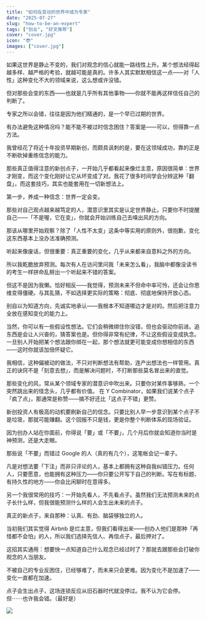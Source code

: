 ```yaml
---
title: "如何在变动的世界中成为专家"
date: "2025-07-27"
slug: "how-to-be-an-expert"
tags: ["创业", "好文推荐"]
cover: "cover.jpg"
icon: "😎"
images: ["cover.jpg"]
---
```

如果这世界是静止不变的，我们对观念的信心就能一路线性上升。某个想法经得起越多样、越严格的考验，就越可能是真的。许多人其实默默相信这一点——对「人性」这种变化不大的领域来说，这么想或许没错。



但对那些会变的东西——也就是几乎所有其他事物——你就不能再这样信任自己的判断了。



专家之所以会错，往往是因为他们精通的，是一个早已过期的世界。



有办法避免这种情况吗？能不能不被过时信念困住？答案是——可以，但得靠一点方法。



我曾经花了将近十年投资早期新创，而颇具讽刺的是，要在这领域成功，靠的正是不断砍掉重练信念的能力。



那些真正值得注意的新创点子，一开始几乎都看起来像烂主意，原因很简单：世界才刚变，而这个变化刚好让它从坏变成了对。我花了很多时间学会分辨这种「翻盘」，而这套技巧，其实也能套用在一切新想法上。



第一步，养成一种信念：世界一定会变。



那些对自己观点越来越笃定的人，潜意识里其实是认定世界静止。只要你不时提醒自己——「不是喔，它在变」，你就会开始训练自己去嗅出风的方向。



那该从哪里开始观察？除了「人性不太变」这条中等实用的原则外，很抱歉，变化这东西基本上没办法准确预测。



听起来像废话，但很重要：真正重要的变化，几乎从来都来自意料之外的方向。



所以我乾脆放弃预测。每次有人在访问里问我「未来怎么看」，我脑中都像没读书的考生一样拼命乱掰出一个听起来不错的答案。



但这不是因为我懒。恰好相反——我觉得，预测未来不但命中率可怜，还会让你思维变得僵硬。与其乱猜，不如选择更实际的策略：彻底、彻底地保持开放心态。



别自以为知道方向，先诚实地承认——我根本不知道哪边才是对的。然后把注意力全放在感知变化的能力上。



当然，你可以有一些假设性想法。它们会稍微绑住你没错，但也会驱动你前进。追东西是会让人兴奋的，猜答案也是。但你得非常有纪律，不让这些假设变成执念。
一旦别人开始把某个想法跟你绑在一起，那个想法就更可能变成你想相信的东西——这时你就该加倍怀疑它。



我相信，这种偏被动的做法，不只对判断想法有帮助，连产出想法也一样管用。真正的诀窍不是「刻意去想」，而是解决问题时，不打断那些莫名冒出来的直觉。



那些变化的风，常从某个领域专家的潜意识中吹出来。只要你对某件事够熟，一个突然跳出来的怪念头，几乎都有价值。
在 Y Combinator，如果我们说某个点子「疯了点」，那通常是称赞——搞不好还比「这点子不错」更赞。



新创投资人有极高的动机要刷新自己的信念。只要比别人早一步意识到某个点子不是垃圾，那就可能赚翻。这个回报不只是钱，更是你整个判断体系的现场验证。



因为创办人站在你面前，你得说「要」或「不要」，几个月后你就会知道你当时是神预测，还是大走眼。



那些说「不要」而错过 Google 的人（真的有几个），这笔帐会记一辈子。



凡是对想法要「下注」而非只评论的人，基本上都拥有这种自我纠错压力。任何人，只要愿意，也能拥有这种压力——你只要公开写下自己的判断。写在有标题、有持久性的地方——你会比闲聊时在意得多。



另一个我很常用的技巧：一开始先看人，不先看点子。虽然我们无法预测未来的点子长什么样，但我很能预测什么样的人会生出未来的点子。



真正的新点子，来自那种：认真、有劲、脑袋够独立的人。



当初我们其实觉得 Airbnb 是烂主意，但我们看得出来——创办人他们是那种「再怪都不会怕」的人，所以我们选择先信人、再信点子，最后押对了。



这招其实通用：想要快一点知道自己什么观念已经过时了？那就去跟那些会打破你观念的人当朋友。



不被自己的专业反困住，已经够难了，而未来只会更难。因为变化不是加速了——变化一直都在加速。



点子会生出点子，这场连锁反应从旧石器时代就没停过。我不认为它会停。
但⋯⋯也许我会错。（最好是）




![](https://prod-files-secure.s3.us-west-2.amazonaws.com/112d0858-5090-4d34-a606-b75eb8d65fd2/46476355-9cf3-4e99-9b7a-3531bc426380/1000202064.png?X-Amz-Algorithm=AWS4-HMAC-SHA256&X-Amz-Content-Sha256=UNSIGNED-PAYLOAD&X-Amz-Credential=ASIAZI2LB4665H6NRAMR%2F20250913%2Fus-west-2%2Fs3%2Faws4_request&X-Amz-Date=20250913T151025Z&X-Amz-Expires=3600&X-Amz-Security-Token=IQoJb3JpZ2luX2VjEMz%2F%2F%2F%2F%2F%2F%2F%2F%2F%2FwEaCXVzLXdlc3QtMiJHMEUCIA8%2FfQD795Gu9WEtQoMm4X7KUJ4bLcMAU02UMBeWUreQAiEAmjhW9jqOLbcadXvQzxBM2O2f7zZzMUp7pw0%2FpXrc8UMq%2FwMIRRAAGgw2Mzc0MjMxODM4MDUiDNxMk3EcYpK95A6qgircA%2BhnurjPQKYAzI8MCbsEAIY2Xz19PBPTUBX0f%2FDt9vIfoZ7bU%2BERJ5iQNueLQPw4Vh7W%2B8GVuhPOTSMoYVvDv8T686VV8QvKFY3ga6vN9U2GB378bCue9maF5NNJZ5gT%2FEPlrAgmd4TStS7B%2Fu6BTIPJOpsDOsRKEirbZBxbZv4DP2WAO8S1s8nFXn4y2MHrLIyJ7fdQPkW9zOnpFUVt1xFoh%2B8FcnDNaqYNiduv0jjie8rSK6PvZ7ov7N63OFWA5P58dI%2BeKaEz6BMpX4NLxH3TxFfLWrUfkKjqhSbb9JH2Kp0F4S2X4IT%2FPVY%2BOpdRhX6meei4ZROwmfxbtiLDrXDCatL%2FyNCeKAPGY6c9yODUNtaSHv1YTnoyDtoPNBaYJDqzSCfxMOM3PGdFh8zgRxeJ%2Bp%2FTBKzUt42ogiWzbjP2PFjAUZfvbKz9cURilGGtH0xAURLFytoQNkoUgQVl1XsoaeoMa69TaPsrdC8bnXHiF3%2FTqZ8VbbQ7ECXxq8scW4aN0MxUOEmTsodV7tMCsFo0Mk2ryX6FJ1WVx4OcPIGZrR83x12YYo55I%2Bo2dG76LWd4L1EbNvKHFAn9QE63tsFmwplEuLnVT35%2BCA5l9CpX0ynwd52nY5GabSqHMLWxlcYGOqUBFuCfCXO0EwUVMFR13ekvE23N%2FCjM7K7YJrigVmdiKKrL8nwPuYIJ3Hwi26lwk9ZfId9VVj2ceZKdtZ5cTgR%2BBIhURNPIQ30qHMm9YMWyw%2B3th0fH6fOoxgkyXLgrN9G26bJsDS63syyFECQaGRM%2FP9kWF5%2FMkTvCnPZ%2FKpKGzrbhikGrMVFvJtowuCstX4AedtiNhCx%2FHdkvQp7wq83ApZvqE%2FJK&X-Amz-Signature=f0a7914a728a2cf814e3c5dfda69ab6d340f21e8a0230448bcc1ad652ee7a399&X-Amz-SignedHeaders=host&x-amz-checksum-mode=ENABLED&x-id=GetObject)

